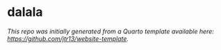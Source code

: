 # dalala

*This repo was initially generated from a Quarto template available here: https://github.com/jtr13/website-template.*


